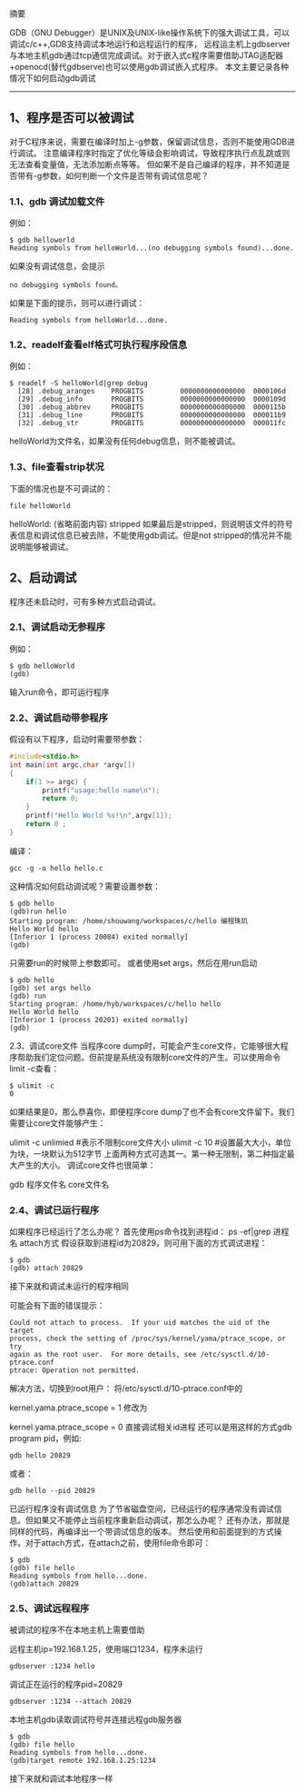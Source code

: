 摘要

GDB（GNU Debugger）是UNIX及UNIX-like操作系统下的强大调试工具，可以调试c/c++,GDB支持调试本地运行和远程运行的程序，
远程运主机上gdbserver与本地主机gdb通过tcp通信完成调试。对于嵌入式c程序需要借助JTAG适配器+openocd(替代gdbserve)也可以使用gdb调试嵌入式程序。
本文主要记录各种情况下如何启动gdb调试
 
----
## 1、程序是否可以被调试
对于C程序来说，需要在编译时加上-g参数，保留调试信息，否则不能使用GDB进行调试。
注意编译程序时指定了优化等级会影响调试，导致程序执行点乱跳或则无法查看变量值，无法添加断点等等。
但如果不是自己编译的程序，并不知道是否带有-g参数，如何判断一个文件是否带有调试信息呢？

### 1.1、gdb 调试加载文件
例如：
```shell
$ gdb helloworld
Reading symbols from helloWorld...(no debugging symbols found)...done.
```

如果没有调试信息，会提示
```shell
no debugging symbols found。
```

如果是下面的提示，则可以进行调试：
```shell
Reading symbols from helloWorld...done.
```

### 1.2、readelf查看elf格式可执行程序段信息
例如：
```shell
$ readelf -S helloWorld|grep debug
  [28] .debug_aranges    PROGBITS         0000000000000000  0000106d
  [29] .debug_info       PROGBITS         0000000000000000  0000109d
  [30] .debug_abbrev     PROGBITS         0000000000000000  0000115b
  [31] .debug_line       PROGBITS         0000000000000000  000011b9
  [32] .debug_str        PROGBITS         0000000000000000  000011fc
```

helloWorld为文件名，如果没有任何debug信息，则不能被调试。
### 1.3、file查看strip状况
下面的情况也是不可调试的：
```shell
file helloWorld
```
helloWorld: (省略前面内容) stripped
如果最后是stripped，则说明该文件的符号表信息和调试信息已被去除，不能使用gdb调试。但是not stripped的情况并不能说明能够被调试。

## 2、启动调试
程序还未启动时，可有多种方式启动调试。
### 2.1、调试启动无参程序
例如：

```shell
$ gdb helloWorld
(gdb)
```

输入run命令，即可运行程序

### 2.2、调试启动带参程序
假设有以下程序，启动时需要带参数：
```c
#include<stdio.h>
int main(int argc,char *argv[])
{
    if(1 >= argc) {
        printf("usage:hello name\n");
        return 0;
    }
    printf("Hello World %s!\n",argv[1]);
    return 0 ;
}
```

编译：
```shell
gcc -g -o hello hello.c
```

这种情况如何启动调试呢？需要设置参数：
```shell
$ gdb hello
(gdb)run hello
Starting program: /home/shouwang/workspaces/c/hello 编程珠玑
Hello World hello
[Inferior 1 (process 20084) exited normally]
(gdb)
```
只需要run的时候带上参数即可。
或者使用set args，然后在用run启动

```shell
$ gdb hello
(gdb) set args hello
(gdb) run
Starting program: /home/hyb/workspaces/c/hello hello
Hello World hello
[Inferior 1 (process 20201) exited normally]
(gdb)
```

2.3、调试core文件
当程序core dump时，可能会产生core文件，它能够很大程序帮助我们定位问题。但前提是系统没有限制core文件的产生。可以使用命令limit -c查看：

```shell
$ ulimit -c
0
```

如果结果是0，那么恭喜你，即便程序core dump了也不会有core文件留下。我们需要让core文件能够产生：

ulimit -c unlimied  #表示不限制core文件大小
ulimit -c 10        #设置最大大小，单位为块，一块默认为512字节
上面两种方式可选其一。第一种无限制，第二种指定最大产生的大小。
调试core文件也很简单：

gdb 程序文件名 core文件名
### 2.4、调试已运行程序
如果程序已经运行了怎么办呢？
首先使用ps命令找到进程id：
ps -ef|grep 进程名
attach方式
假设获取到进程id为20829，则可用下面的方式调试进程：
```shell
$ gdb
(gdb) attach 20829
```

接下来就和调试未运行的程序相同

可能会有下面的错误提示：
```shell
Could not attach to process.  If your uid matches the uid of the target
process, check the setting of /proc/sys/kernel/yama/ptrace_scope, or try
again as the root user.  For more details, see /etc/sysctl.d/10-ptrace.conf
ptrace: Operation not permitted.
```

解决方法，切换到root用户：
将/etc/sysctl.d/10-ptrace.conf中的

kernel.yama.ptrace_scope = 1
修改为

kernel.yama.ptrace_scope = 0
直接调试相关id进程
还可以是用这样的方式gdb program pid，例如:
```shell
gdb hello 20829
```
或者：
```shell
gdb hello --pid 20829
```

已运行程序没有调试信息
为了节省磁盘空间，已经运行的程序通常没有调试信息。但如果又不能停止当前程序重新启动调试，那怎么办呢？
还有办法，那就是同样的代码，再编译出一个带调试信息的版本。
然后使用和前面提到的方式操作。对于attach方式，在attach之前，使用file命令即可：
```shell
$ gdb
(gdb) file hello
Reading symbols from hello...done.
(gdb)attach 20829
```

### 2.5、调试远程程序
被调试的程序不在本地主机上需要借助

远程主机ip=192.168.1.25，使用端口1234，程序未运行
```shell
gdbserver :1234 hello
```

调试正在运行的程序pid=20829
```shell
gdbserver :1234 --attach 20829
```

本地主机gdb读取调试符号并连接远程gdb服务器
```shell
$ gdb
(gdb) file hello
Reading symbols from hello...done.
(gdb)target remote 192.168.1.25:1234
```
接下来就和调试本地程序一样